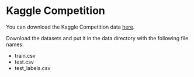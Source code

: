 # Kaggle Competition

You can download the Kaggle Competition data [here](https://www.kaggle.com/c/jigsaw-toxic-comment-classification-challenge/overview).

Download the datasets and put it in the data directory with the following file names:
* train.csv
* test.csv
* test_labels.csv
